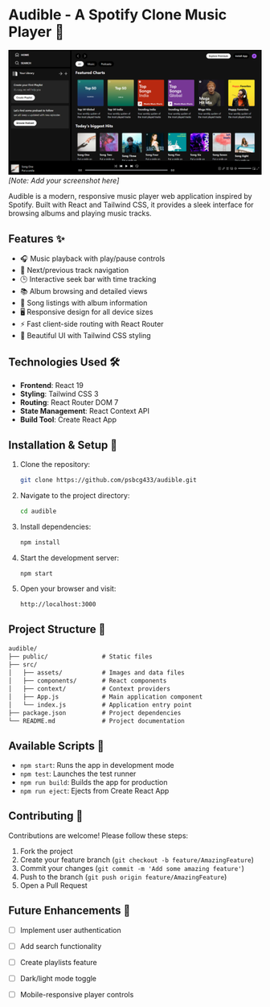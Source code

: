# Audible - A Spotify Clone Music Player 🎵

![Audible Screenshot](/public/screenshot.png) *[Note: Add your screenshot here]*

Audible is a modern, responsive music player web application inspired by Spotify. Built with React and Tailwind CSS, it provides a sleek interface for browsing albums and playing music tracks.

## Features ✨

- 🎧 Music playback with play/pause controls
- 🔄 Next/previous track navigation
- 🕒 Interactive seek bar with time tracking
- 📚 Album browsing and detailed views
- 🎼 Song listings with album information
- 🖥 Responsive design for all device sizes
- ⚡ Fast client-side routing with React Router
- 🎨 Beautiful UI with Tailwind CSS styling

## Technologies Used 🛠️

- **Frontend**: React 19
- **Styling**: Tailwind CSS 3
- **Routing**: React Router DOM 7
- **State Management**: React Context API
- **Build Tool**: Create React App

## Installation & Setup 🚀

1. Clone the repository:
   ```bash
   git clone https://github.com/psbcg433/audible.git
   ```

2. Navigate to the project directory:
   ```bash
   cd audible
   ```

3. Install dependencies:
   ```bash
   npm install
   ```

4. Start the development server:
   ```bash
   npm start
   ```

5. Open your browser and visit:
   ```
   http://localhost:3000
   ```

## Project Structure 📂

```
audible/
├── public/               # Static files
├── src/
│   ├── assets/           # Images and data files
│   ├── components/       # React components
│   ├── context/          # Context providers
│   ├── App.js            # Main application component
│   └── index.js          # Application entry point
├── package.json          # Project dependencies
└── README.md             # Project documentation
```

## Available Scripts 📜

- `npm start`: Runs the app in development mode
- `npm test`: Launches the test runner
- `npm run build`: Builds the app for production
- `npm run eject`: Ejects from Create React App

## Contributing 🤝

Contributions are welcome! Please follow these steps:

1. Fork the project
2. Create your feature branch (`git checkout -b feature/AmazingFeature`)
3. Commit your changes (`git commit -m 'Add some amazing feature'`)
4. Push to the branch (`git push origin feature/AmazingFeature`)
5. Open a Pull Request

## Future Enhancements 🔮

- [ ] Implement user authentication
- [ ] Add search functionality
- [ ] Create playlists feature
- [ ] Dark/light mode toggle
- [ ] Mobile-responsive player controls

